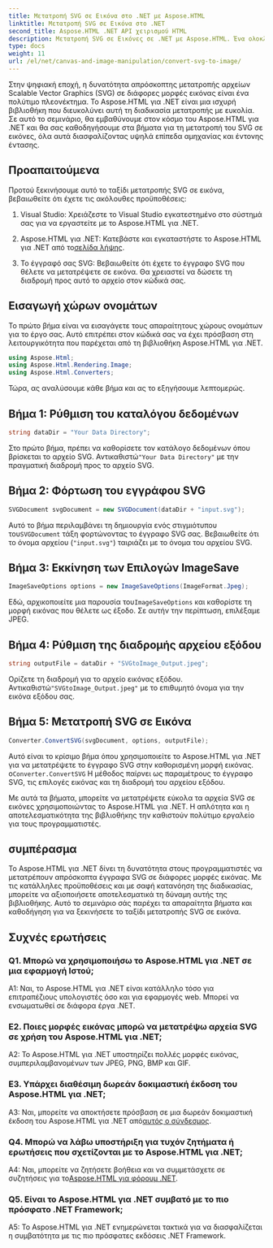 ```yaml
---
title: Μετατροπή SVG σε Εικόνα στο .NET με Aspose.HTML
linktitle: Μετατροπή SVG σε Εικόνα στο .NET
second_title: Aspose.HTML .NET API χειρισμού HTML
description: Μετατροπή SVG σε Εικόνες σε .NET με Aspose.HTML. Ένα ολοκληρωμένο σεμινάριο για προγραμματιστές. Μετατρέψτε εύκολα έγγραφα SVG σε μορφές JPEG, PNG, BMP και GIF.
type: docs
weight: 11
url: /el/net/canvas-and-image-manipulation/convert-svg-to-image/
---
```


Στην ψηφιακή εποχή, η δυνατότητα απρόσκοπτης μετατροπής αρχείων Scalable Vector Graphics (SVG) σε διάφορες μορφές εικόνας είναι ένα πολύτιμο πλεονέκτημα. Το Aspose.HTML για .NET είναι μια ισχυρή βιβλιοθήκη που διευκολύνει αυτή τη διαδικασία μετατροπής με ευκολία. Σε αυτό το σεμινάριο, θα εμβαθύνουμε στον κόσμο του Aspose.HTML για .NET και θα σας καθοδηγήσουμε στα βήματα για τη μετατροπή του SVG σε εικόνες, όλα αυτά διασφαλίζοντας υψηλά επίπεδα αμηχανίας και έντονης έντασης.

## Προαπαιτούμενα

Προτού ξεκινήσουμε αυτό το ταξίδι μετατροπής SVG σε εικόνα, βεβαιωθείτε ότι έχετε τις ακόλουθες προϋποθέσεις:

1. Visual Studio: Χρειάζεστε το Visual Studio εγκατεστημένο στο σύστημά σας για να εργαστείτε με το Aspose.HTML για .NET.

2.  Aspose.HTML για .NET: Κατεβάστε και εγκαταστήστε το Aspose.HTML για .NET από το[σελίδα λήψης](https://releases.aspose.com/html/net/).

3. Το έγγραφό σας SVG: Βεβαιωθείτε ότι έχετε το έγγραφο SVG που θέλετε να μετατρέψετε σε εικόνα. Θα χρειαστεί να δώσετε τη διαδρομή προς αυτό το αρχείο στον κώδικά σας.

## Εισαγωγή χώρων ονομάτων


Το πρώτο βήμα είναι να εισαγάγετε τους απαραίτητους χώρους ονομάτων για το έργο σας. Αυτό επιτρέπει στον κώδικά σας να έχει πρόσβαση στη λειτουργικότητα που παρέχεται από τη βιβλιοθήκη Aspose.HTML για .NET.

```csharp
using Aspose.Html;
using Aspose.Html.Rendering.Image;
using Aspose.Html.Converters;
```

Τώρα, ας αναλύσουμε κάθε βήμα και ας το εξηγήσουμε λεπτομερώς.

## Βήμα 1: Ρύθμιση του καταλόγου δεδομένων

```csharp
string dataDir = "Your Data Directory";
```

 Στο πρώτο βήμα, πρέπει να καθορίσετε τον κατάλογο δεδομένων όπου βρίσκεται το αρχείο SVG. Αντικαθιστώ`"Your Data Directory"` με την πραγματική διαδρομή προς το αρχείο SVG.

## Βήμα 2: Φόρτωση του εγγράφου SVG

```csharp
SVGDocument svgDocument = new SVGDocument(dataDir + "input.svg");
```

 Αυτό το βήμα περιλαμβάνει τη δημιουργία ενός στιγμιότυπου του`SVGDocument` τάξη φορτώνοντας το έγγραφο SVG σας. Βεβαιωθείτε ότι το όνομα αρχείου (`"input.svg"`) ταιριάζει με το όνομα του αρχείου SVG.

## Βήμα 3: Εκκίνηση των Επιλογών ImageSave

```csharp
ImageSaveOptions options = new ImageSaveOptions(ImageFormat.Jpeg);
```

 Εδώ, αρχικοποιείτε μια παρουσία του`ImageSaveOptions` και καθορίστε τη μορφή εικόνας που θέλετε ως έξοδο. Σε αυτήν την περίπτωση, επιλέξαμε JPEG.

## Βήμα 4: Ρύθμιση της διαδρομής αρχείου εξόδου

```csharp
string outputFile = dataDir + "SVGtoImage_Output.jpeg";
```

Ορίζετε τη διαδρομή για το αρχείο εικόνας εξόδου. Αντικαθιστώ`"SVGtoImage_Output.jpeg"` με το επιθυμητό όνομα για την εικόνα εξόδου σας.

## Βήμα 5: Μετατροπή SVG σε Εικόνα

```csharp
Converter.ConvertSVG(svgDocument, options, outputFile);
```

 Αυτό είναι το κρίσιμο βήμα όπου χρησιμοποιείτε το Aspose.HTML για .NET για να μετατρέψετε το έγγραφο SVG στην καθορισμένη μορφή εικόνας. ο`Converter.ConvertSVG` Η μέθοδος παίρνει ως παραμέτρους το έγγραφο SVG, τις επιλογές εικόνας και τη διαδρομή του αρχείου εξόδου.

Με αυτά τα βήματα, μπορείτε να μετατρέψετε εύκολα τα αρχεία SVG σε εικόνες χρησιμοποιώντας το Aspose.HTML για .NET. Η απλότητα και η αποτελεσματικότητα της βιβλιοθήκης την καθιστούν πολύτιμο εργαλείο για τους προγραμματιστές.

## συμπέρασμα

Το Aspose.HTML για .NET δίνει τη δυνατότητα στους προγραμματιστές να μετατρέπουν απρόσκοπτα έγγραφα SVG σε διάφορες μορφές εικόνας. Με τις κατάλληλες προϋποθέσεις και με σαφή κατανόηση της διαδικασίας, μπορείτε να αξιοποιήσετε αποτελεσματικά τη δύναμη αυτής της βιβλιοθήκης. Αυτό το σεμινάριο σάς παρέχει τα απαραίτητα βήματα και καθοδήγηση για να ξεκινήσετε το ταξίδι μετατροπής SVG σε εικόνα.

## Συχνές ερωτήσεις

### Q1. Μπορώ να χρησιμοποιήσω το Aspose.HTML για .NET σε μια εφαρμογή Ιστού;

A1: Ναι, το Aspose.HTML για .NET είναι κατάλληλο τόσο για επιτραπέζιους υπολογιστές όσο και για εφαρμογές web. Μπορεί να ενσωματωθεί σε διάφορα έργα .NET.

### Ε2. Ποιες μορφές εικόνας μπορώ να μετατρέψω αρχεία SVG σε χρήση του Aspose.HTML για .NET;

A2: Το Aspose.HTML για .NET υποστηρίζει πολλές μορφές εικόνας, συμπεριλαμβανομένων των JPEG, PNG, BMP και GIF.

### Ε3. Υπάρχει διαθέσιμη δωρεάν δοκιμαστική έκδοση του Aspose.HTML για .NET;

 A3: Ναι, μπορείτε να αποκτήσετε πρόσβαση σε μια δωρεάν δοκιμαστική έκδοση του Aspose.HTML για .NET από[αυτός ο σύνδεσμος](https://releases.aspose.com/).

### Q4. Μπορώ να λάβω υποστήριξη για τυχόν ζητήματα ή ερωτήσεις που σχετίζονται με το Aspose.HTML για .NET;

 A4: Ναι, μπορείτε να ζητήσετε βοήθεια και να συμμετάσχετε σε συζητήσεις για το[Aspose.HTML για φόρουμ .NET](https://forum.aspose.com/).

### Q5. Είναι το Aspose.HTML για .NET συμβατό με το πιο πρόσφατο .NET Framework;

A5: Το Aspose.HTML για .NET ενημερώνεται τακτικά για να διασφαλίζεται η συμβατότητα με τις πιο πρόσφατες εκδόσεις .NET Framework.